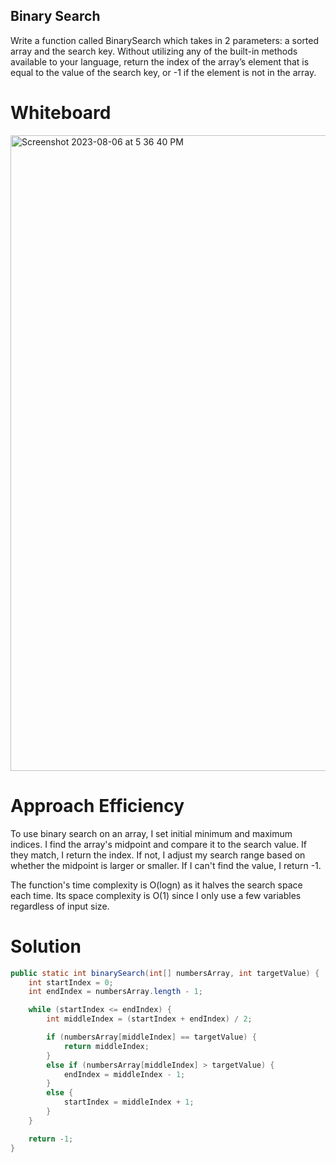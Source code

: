 ## Binary Search

Write a function called BinarySearch which takes in 2 parameters: a sorted array and the search key. 
Without utilizing any of the built-in methods available to your language, return the index of the 
array’s element that is equal to the value of the search key, or -1 if the element is not in the array.

# Whiteboard

<img width="1017" alt="Screenshot 2023-08-06 at 5 36 40 PM" src="https://github.com/Cooper-Softdev/data-structures-and-algorithms/assets/73309872/ab8add8a-8b5b-4923-a8bc-c90346d99406">

# Approach Efficiency

To use binary search on an array, I set initial minimum and maximum indices. I find the array's midpoint and 
compare it to the search value. If they match, I return the index. If not, I adjust my search range based on 
whether the midpoint is larger or smaller. If I can't find the value, I return -1.

The function's time complexity is O(logn) as it halves the search space each time. Its space complexity is 
O(1) since I only use a few variables regardless of input size.

# Solution

``` Java
public static int binarySearch(int[] numbersArray, int targetValue) {
    int startIndex = 0;
    int endIndex = numbersArray.length - 1;

    while (startIndex <= endIndex) {
        int middleIndex = (startIndex + endIndex) / 2;

        if (numbersArray[middleIndex] == targetValue) {
            return middleIndex;
        }
        else if (numbersArray[middleIndex] > targetValue) {
            endIndex = middleIndex - 1;
        }
        else {
            startIndex = middleIndex + 1;
        }
    }

    return -1;
}
```
